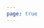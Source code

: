 ```yaml
---
page: true
---
```


<script setup>
import todo from '@theme/components/todo.vue'
const todos = [
  {
    "id": 1761132326857,
    "text": "veo发布生产",
    "done": false
  },
  {
    "id": 1761052798754,
    "text": "视频全屏无效",
    "done": false
  },
  {
    "id": 1761036354072,
    "text": "landing page工作推进",
    "done": false
  },
  {
    "id": 1760967023995,
    "text": "o小屏顶部导航栏下右侧点击无反应",
    "done": false
  },
  {
    "id": 1760946697227,
    "text": "开发放弃付费弹窗",
    "done": false
  },
]
</script>

<todo :todos="todos"/>
